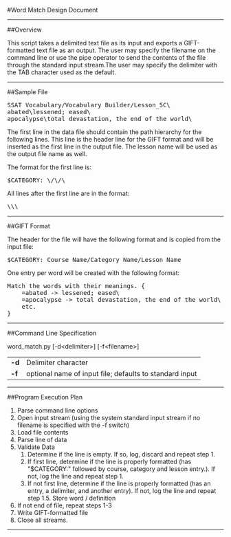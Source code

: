 #Word Match Design Document

-----------------------------------------------------------------------------

##Overview

This script takes a delimited text file as its input and exports a GIFT-formatted text file as an output. The user may specify the filename on the command line or use the pipe operator to send the contents of the file through the standard input stream.The user may specify the delimiter with the TAB character used as the default.

-----------------------------------------------------------------------------

##Sample File
<pre>SSAT Vocabulary/Vocabulary Builder/Lesson_5C\<newline\><br />abated\<tab\>lessened; eased\<newline\><br />apocalypse\<tab\>total devastation, the end of the world\<newline\></pre>

The first line in the data file should contain the path hierarchy for the following lines. This line is the header line for the GIFT format and will be inserted as the first line in the output file. The lesson name will be used as the output file name as well.

The format for the first line is:

<pre>$CATEGORY: \<Course Name\>/\<Category\>/\<Lesson Name\></pre>

All lines after the first line are in the format:
<pre>\<word\>\<delimiter\>\<definition\></pre>

-----------------------------------------------------------------------------

##GIFT Format

The header for the file will have the following format and is copied from the input file:

<pre>$CATEGORY: Course Name/Category Name/Lesson Name</pre>

One entry per word will be created with the following format:

<pre>Match the words with their meanings. {
	=abated -> lessened; eased\<newline\>
	=apocalypse -> total devastation, the end of the world\<newline\>
	etc.
}</pre>

-----------------------------------------------------------------------------

##Command Line Specification

word_match.py [-d\<delimiter\>] [-f\<filename\>]

<table>
	<tr>
		<td><b>-d</b></td><td>Delimiter character</td>
	</tr>
	<tr>
		<td><b>-f</b></td><td>optional name of input file; defaults to standard input</td>
	</tr>
</table>

-----------------------------------------------------------------------------

##Program Execution Plan

1. Parse command line options
2. Open input stream (using the system standard input stream if no filename is specified with the -f switch)
3. Load file contents
4. Parse line of data
5. Validate Data 
	1. Determine if the line is empty. If so, log, discard and repeat step 1.
	2. If first line, determine if the line is properly formatted (has "$CATEGORY:" followed by course, category and lesson entry.). If not, log the line and repeat step 1.
	3. If not first line, determine if the line is properly formatted (has an entry, a delimiter, and another entry). If not, log the line and repeat step 1.5. Store word / definition 
7. If not end of file, repeat steps 1-3
8. Write GIFT-formatted file
9. Close all streams.

-----------------------------------------------------------------------------
